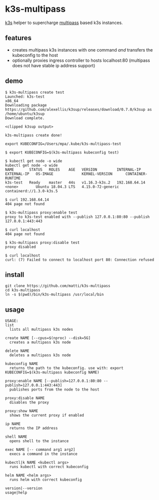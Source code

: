# k3s-multipass

[k3s](https://github.com/rancher/k3s) helper to supercharge [multipass](https://multipass.run/) based k3s instances.

## features
* creates multipass k3s instances with one command *and* transfers the kubeconfig to the host
* optionally proxies ingress controller to hosts localhost:80 (multipass does not have stable ip address support)

## demo

```
$ k3s-multipass create test
Launched: k3s-test
x86_64
Downloading package https://github.com/alexellis/k3sup/releases/download/0.7.0/k3sup as /home/ubuntu/k3sup
Download complete.

<clipped k3sup output>

k3s-multipass create done!

export KUBECONFIG=/Users/mpa/.kube/k3s-multipass-test

$ export KUBECONFIG=$(k3s-multipass kubeconfig test)

$ kubectl get node -o wide
kubectl get node -o wide
NAME       STATUS   ROLES    AGE   VERSION         INTERNAL-IP     EXTERNAL-IP   OS-IMAGE             KERNEL-VERSION      CONTAINER-RUNTIME
k3s-test   Ready    master   44s   v1.16.3-k3s.2   192.168.64.14   <none>        Ubuntu 18.04.3 LTS   4.15.0-72-generic   containerd://1.3.0-k3s.5

$ curl 192.168.64.14
404 page not found

$ k3s-multipass proxy:enable test
proxy to k3s-test enabled with --publish 127.0.0.1:80:80 --publish 127.0.0.1:443:443

$ curl localhost
404 page not found

$ k3s-multipass proxy:disable test
proxy disabled

$ curl localhost
curl: (7) Failed to connect to localhost port 80: Connection refused
```

## install

```
git clone https://github.com/matti/k3s-multipass
cd k3s-multipass
ln -s $(pwd)/bin/k3s-multipass /usr/local/bin
```

## usage

```
USAGE:
list
  lists all multipass k3s nodes

create NAME [--cpus=$(nproc) --disk=5G]
  creates a multipass k3s node

delete NAME
  deletes a multipass k3s node

kubeconfig NAME
  returns the path to the kubeconfig. use with: export KUBECONFIG=$(k3s-multipass kubeconfig NAME)

proxy:enable NAME [--publish=127.0.0.1:80:80 --publish=127.0.0.1:443:443]
  publishes ports from the node to the host

proxy:disable NAME
  disables the proxy

proxy:show NAME
  shows the current proxy if enabled

ip NAME
  returns the IP address

shell NAME
  opens shell to the instance

exec NAME [-- command arg1 arg2]
  execs a command in the instance

kubectl|k NAME <kubectl args>
  runs kubectl with correct kubeconfig

helm NAME <helm args>
  runs helm with correct kubeconfig

version|--version
usage|help
```
